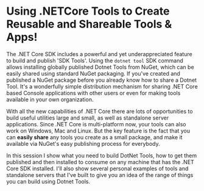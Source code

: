 # Using .NETCore Tools to Create Reusable and Shareable Tools & Apps!

The .NET Core SDK includes a powerful and yet underappreciated feature to build and publish 'SDK Tools'. Using the `dotnet tool` SDK command allows installing globally published Dotnet Tools from NuGet, which can be easily shared using standard NuGet packaging. If you've created and published a NuGet package before you already know how to share a Dotnet Tool. It's a wonderfully simple distribution mechanism for sharing .NET Core based Console applications with other users or even for making tools available in your own organization.

With all the new capabilities of .NET Core there are lots of opportunities to build useful utilities large and small, as well as standalone server applications. Since .NET Core is multi-platform now, your tools can also work on Windows, Mac and Linux. But the key feature is the fact that you can **easily share** any tools you create as a small package, and make it available via NuGet's easy publishing process for everybody.

In this session I show what you need to build DotNet Tools, how to get them published and then installed to consume on any machine that has the .NET Core SDK installed. I'll also show several personal examples of tools and standalone servers that I've built to give you an idea of the range of things you can build using Dotnet Tools.